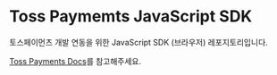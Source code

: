 # Toss Paymemts JavaScript SDK

토스페이먼츠 개발 연동을 위한 JavaScript SDK (브라우저) 레포지토리입니다.

[Toss Payments Docs](https://docs.tosspayments.com/js)를 참고해주세요.
